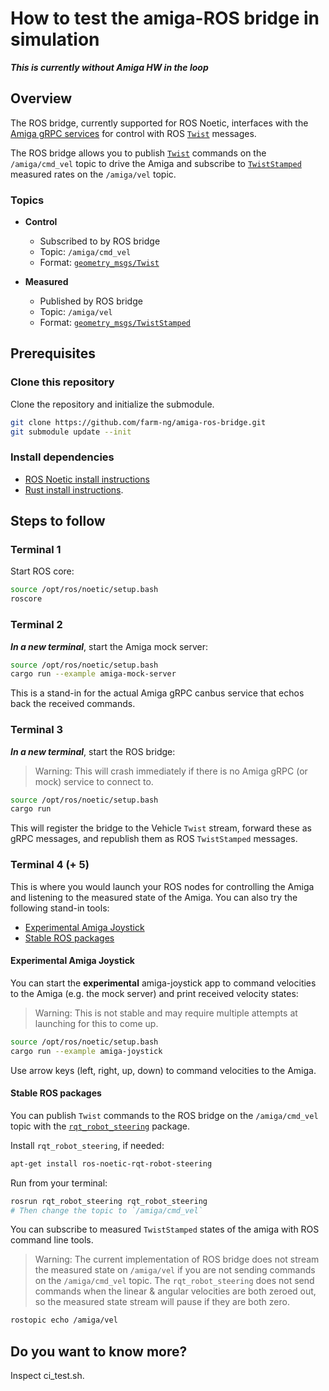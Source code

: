 # How to test the amiga-ROS bridge in simulation

***This is currently without Amiga HW in the loop***


## Overview

The ROS bridge, currently supported for ROS Noetic, interfaces with the [Amiga gRPC services](https://github.com/farm-ng/farm-ng-amiga) for control with ROS [`Twist`](http://docs.ros.org/en/noetic/api/geometry_msgs/html/msg/Twist.html) messages.

The ROS bridge allows you to publish [`Twist`](http://docs.ros.org/en/noetic/api/geometry_msgs/html/msg/Twist.html) commands on the `/amiga/cmd_vel` topic to drive the Amiga and subscribe to [`TwistStamped`](http://docs.ros.org/en/noetic/api/geometry_msgs/html/msg/TwistStamped.html) measured rates on the  `/amiga/vel` topic.

### Topics

- **Control**
  - Subscribed to by ROS bridge
  - Topic: `/amiga/cmd_vel`
  - Format: [`geometry_msgs/Twist`](http://docs.ros.org/en/noetic/api/geometry_msgs/html/msg/Twist.html)

- **Measured**
  - Published by ROS bridge
  - Topic: `/amiga/vel`
  - Format: [`geometry_msgs/TwistStamped`](http://docs.ros.org/en/noetic/api/geometry_msgs/html/msg/TwistStamped.html)

## Prerequisites

### Clone this repository

Clone the repository and initialize the submodule.

```bash
git clone https://github.com/farm-ng/amiga-ros-bridge.git
git submodule update --init
```

### Install dependencies

- [ROS Noetic install instructions](http://wiki.ros.org/noetic/Installation/Ubuntu)
- [Rust install instructions](https://www.rust-lang.org/learn/get-started).

## Steps to follow

### Terminal 1

Start ROS core:

```bash
source /opt/ros/noetic/setup.bash
roscore
```

### Terminal 2

***In a new terminal***, start the Amiga mock server:

```bash
source /opt/ros/noetic/setup.bash
cargo run --example amiga-mock-server
```

This is a stand-in for the actual Amiga gRPC canbus service that echos back the received commands.

### Terminal 3

***In a new terminal***, start the ROS bridge:

> Warning: This will crash immediately if there is no Amiga gRPC (or mock) service to connect to.

```bash
source /opt/ros/noetic/setup.bash
cargo run
```

This will register the bridge to the Vehicle `Twist` stream, forward these as gRPC messages, and republish them as ROS `TwistStamped` messages.

### Terminal 4 (+ 5)

This is where you would launch your ROS nodes for controlling the Amiga and listening to the measured state of the Amiga.
You can also try the following stand-in tools:

- [Experimental Amiga Joystick](#experimental-amiga-joystick)
- [Stable ROS packages](#stable-ros-packages)

#### Experimental Amiga Joystick

You can start the **experimental** amiga-joystick app to command velocities
to the Amiga (e.g. the mock server) and print received velocity states:

> Warning: This is not stable and may require multiple attempts at launching for this to come up.

```bash
source /opt/ros/noetic/setup.bash
cargo run --example amiga-joystick
```

Use arrow keys (left, right, up, down) to command velocities to the Amiga.

#### Stable ROS packages

You can publish `Twist` commands to the ROS bridge on the `/amiga/cmd_vel` topic with the [`rqt_robot_steering`](http://wiki.ros.org/rqt_robot_steering) package.

Install `rqt_robot_steering`, if needed:

```bash
apt-get install ros-noetic-rqt-robot-steering
```

Run from your terminal:

```bash
rosrun rqt_robot_steering rqt_robot_steering
# Then change the topic to `/amiga/cmd_vel`
```

You can subscribe to measured `TwistStamped` states of the amiga with ROS command line tools.

> Warning: The current implementation of ROS bridge does not stream the measured state on `/amiga/vel` if you are not sending commands on the `/amiga/cmd_vel` topic.
> The `rqt_robot_steering` does not send commands when the linear & angular velocities are both zeroed out, so the measured state stream will pause if they are both zero.

```bash
rostopic echo /amiga/vel
```

## Do you want to know more?

Inspect ci_test.sh.
